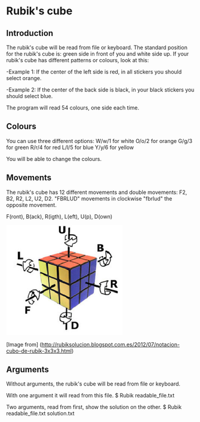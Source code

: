 # Rubik's cube
## Introduction
The rubik's cube will be read from file or keyboard.
The standard position for the rubik's cube is: green side in front of you and white side up.
If your rubik's cube has different patterns or colours, look at this:

-Example 1: If the center of the left side is red, in all stickers you should select orange.

-Example 2: If the center of the back side is black, in your black stickers you should select blue.

The program will read 54 colours, one side each time.

## Colours
You can use three different options:
   W/w/1 for white
   O/o/2 for orange
   G/g/3 for green
   R/r/4 for red
   L/l/5 for blue
   Y/y/6 for yellow

You will be able to change the colours.

## Movements
The rubik's cube has 12 different movements and double movements: F2, B2, R2, L2, U2, D2.
"FBRLUD" movements in clockwise
"fbrlud" the opposite movement.

F(ront), B(ack), R(igth), L(eft), U(p), D(own)

![Title](./img/movements.jpg "Movements")

[Image from]
(http://rubiksolucion.blogspot.com.es/2012/07/notacion-cubo-de-rubik-3x3x3.html)

## Arguments
Without arguments, the rubik's cube will be read from file or keyboard.

With one argument it will read from this file.
$ Rubik readable_file.txt

Two arguments, read from first, show the solution on the other.
$ Rubik readable_file.txt solution.txt
